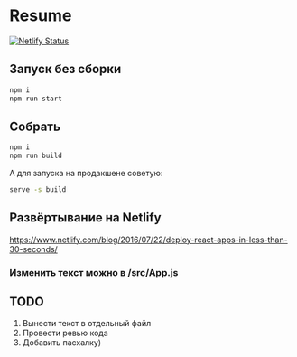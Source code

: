 # Resume

[![Netlify Status](https://api.netlify.com/api/v1/badges/cd86e503-a7cc-4799-81f3-9f3952f37cbc/deploy-status)](https://app.netlify.com/sites/vsecoder/deploys)

## Запуск без сборки

```bash
npm i
npm run start
```

## Собрать

```bash
npm i
npm run build
```

А для запуска на продакшене советую:

```bash
serve -s build
```

## Развёртывание на Netlify

https://www.netlify.com/blog/2016/07/22/deploy-react-apps-in-less-than-30-seconds/

### Изменить текст можно в /src/App.js

## TODO

1. Вынести текст в отдельный файл
2. Провести ревью кода
3. Добавить пасхалку)
